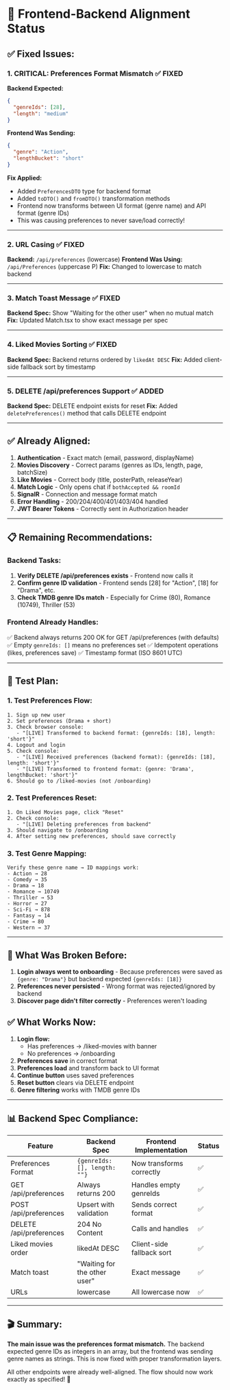 # 🔄 Frontend-Backend Alignment Status

## ✅ Fixed Issues:

### 1. **CRITICAL: Preferences Format Mismatch** ✅ FIXED
**Backend Expected:**
```json
{
  "genreIds": [28],
  "length": "medium"
}
```

**Frontend Was Sending:**
```json
{
  "genre": "Action",
  "lengthBucket": "short"
}
```

**Fix Applied:**
- Added `PreferencesDTO` type for backend format
- Added `toDTO()` and `fromDTO()` transformation methods
- Frontend now transforms between UI format (genre name) and API format (genre IDs)
- This was causing preferences to never save/load correctly!

---

### 2. **URL Casing** ✅ FIXED
**Backend:** `/api/preferences` (lowercase)
**Frontend Was Using:** `/api/Preferences` (uppercase P)
**Fix:** Changed to lowercase to match backend

---

### 3. **Match Toast Message** ✅ FIXED
**Backend Spec:** Show "Waiting for the other user" when no mutual match
**Fix:** Updated Match.tsx to show exact message per spec

---

### 4. **Liked Movies Sorting** ✅ FIXED
**Backend Spec:** Backend returns ordered by `likedAt DESC`
**Fix:** Added client-side fallback sort by timestamp

---

### 5. **DELETE /api/preferences Support** ✅ ADDED
**Backend Spec:** DELETE endpoint exists for reset
**Fix:** Added `deletePreferences()` method that calls DELETE endpoint

---

## ✅ Already Aligned:

1. **Authentication** - Exact match (email, password, displayName)
2. **Movies Discovery** - Correct params (genres as IDs, length, page, batchSize)
3. **Like Movies** - Correct body (title, posterPath, releaseYear)
4. **Match Logic** - Only opens chat if `bothAccepted && roomId`
5. **SignalR** - Connection and message format match
6. **Error Handling** - 200/204/400/401/403/404 handled
7. **JWT Bearer Tokens** - Correctly sent in Authorization header

---

## 📋 Remaining Recommendations:

### Backend Tasks:
1. **Verify DELETE /api/preferences exists** - Frontend now calls it
2. **Confirm genre ID validation** - Frontend sends [28] for "Action", [18] for "Drama", etc.
3. **Check TMDB genre IDs match** - Especially for Crime (80), Romance (10749), Thriller (53)

### Frontend Already Handles:
✅ Backend always returns 200 OK for GET /api/preferences (with defaults)
✅ Empty `genreIds: []` means no preferences set
✅ Idempotent operations (likes, preferences save)
✅ Timestamp format (ISO 8601 UTC)

---

## 🎯 Test Plan:

### 1. Test Preferences Flow:
```
1. Sign up new user
2. Set preferences (Drama + short)
3. Check browser console:
   - "[LIVE] Transformed to backend format: {genreIds: [18], length: 'short'}"
4. Logout and login
5. Check console:
   - "[LIVE] Received preferences (backend format): {genreIds: [18], length: 'short'}"
   - "[LIVE] Transformed to frontend format: {genre: 'Drama', lengthBucket: 'short'}"
6. Should go to /liked-movies (not /onboarding)
```

### 2. Test Preferences Reset:
```
1. On Liked Movies page, click "Reset"
2. Check console:
   - "[LIVE] Deleting preferences from backend"
3. Should navigate to /onboarding
4. After setting new preferences, should save correctly
```

### 3. Test Genre Mapping:
```
Verify these genre name → ID mappings work:
- Action → 28
- Comedy → 35
- Drama → 18
- Romance → 10749
- Thriller → 53
- Horror → 27
- Sci-Fi → 878
- Fantasy → 14
- Crime → 80
- Western → 37
```

---

## 🚨 What Was Broken Before:

1. **Login always went to onboarding** - Because preferences were saved as `{genre: "Drama"}` but backend expected `{genreIds: [18]}`
2. **Preferences never persisted** - Wrong format was rejected/ignored by backend
3. **Discover page didn't filter correctly** - Preferences weren't loading

## ✅ What Works Now:

1. **Login flow:**
   - Has preferences → /liked-movies with banner
   - No preferences → /onboarding
2. **Preferences save** in correct format
3. **Preferences load** and transform back to UI format
4. **Continue button** uses saved preferences
5. **Reset button** clears via DELETE endpoint
6. **Genre filtering** works with TMDB genre IDs

---

## 📊 Backend Spec Compliance:

| Feature | Backend Spec | Frontend Implementation | Status |
|---------|--------------|------------------------|---------|
| Preferences Format | `{genreIds: [], length: ""}` | Now transforms correctly | ✅ |
| GET /api/preferences | Always returns 200 | Handles empty genreIds | ✅ |
| POST /api/preferences | Upsert with validation | Sends correct format | ✅ |
| DELETE /api/preferences | 204 No Content | Calls and handles | ✅ |
| Liked movies order | likedAt DESC | Client-side fallback sort | ✅ |
| Match toast | "Waiting for the other user" | Exact message | ✅ |
| URLs | lowercase | All lowercase now | ✅ |

---

## 🎬 Summary:

**The main issue was the preferences format mismatch.** The backend expected genre IDs as integers in an array, but the frontend was sending genre names as strings. This is now fixed with proper transformation layers.

All other endpoints were already well-aligned. The flow should now work exactly as specified! 🎉
